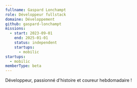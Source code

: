 ```yaml
---
fullname: Gaspard Lonchampt
role: Développeur fullstack
domaine: Développement
github: gaspard-lonchampt
missions:
  - start: 2023-09-01
    end: 2025-01-01
    status: independent
    startups:
      - mobilic
startups:
  - mobilic
memberType: beta
---
```

Développeur, passionné d'histoire et coureur hebdomadaire !